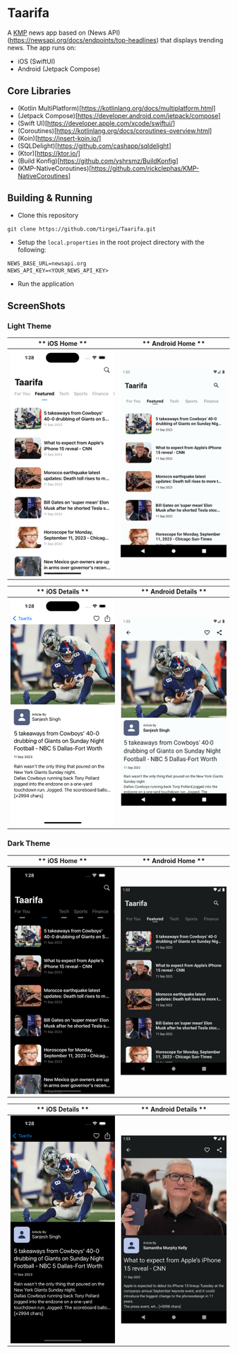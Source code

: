 # Taarifa

A [KMP](https://kotlinlang.org/docs/multiplatform.html) news app based on (News API)(https://newsapi.org/docs/endpoints/top-headlines) that displays trending news.
The app runs on:
- iOS (SwiftUI)
- Android (Jetpack Compose)

## Core Libraries
- (Kotlin MultiPlatform)[https://kotlinlang.org/docs/multiplatform.html]
- (Jetpack Compose)[https://developer.android.com/jetpack/compose]
- (Swift UI)[https://developer.apple.com/xcode/swiftui/]
- (Coroutines)[https://kotlinlang.org/docs/coroutines-overview.html]
- (Koin)[https://insert-koin.io/]
- (SQLDelight)[https://github.com/cashapp/sqldelight]
- (Ktor)[https://ktor.io/]
- (Build Konfig)[https://github.com/yshrsmz/BuildKonfig]
- (KMP-NativeCoroutines)[https://github.com/rickclephas/KMP-NativeCoroutines]

## Building & Running
- Clone this repository
```shell
git clone https://github.com/tirgei/Taarifa.git
```

- Setup the `local.properties` in the root project directory with the following:
```shell
NEWS_BASE_URL=newsapi.org
NEWS_API_KEY=<YOUR_NEWS_API_KEY>
```

- Run the application

## ScreenShots

### Light Theme

| ** iOS Home **                                 | ** Android Home **                                 |
|------------------------------------------------|----------------------------------------------------|
| <img src="art/ios_light_home.png" width="300"> | <img src="art/android_light_home.png" width="300"> |


| ** iOS Details **                                 | ** Android Details **                                 |
|---------------------------------------------------|-------------------------------------------------------|
| <img src="art/ios_light_details.png" width="300"> | <img src="art/android_light_details.png" width="300"> |


### Dark Theme

| ** iOS Home **                                | ** Android Home **                                |
|-----------------------------------------------|---------------------------------------------------|
| <img src="art/ios_dark_home.png" width="300"> | <img src="art/android_dark_home.png" width="300"> |


| ** iOS Details **                                | ** Android Details **                                |
|--------------------------------------------------|------------------------------------------------------|
| <img src="art/ios_dark_details.png" width="300"> | <img src="art/android_dark_details.png" width="300"> |


